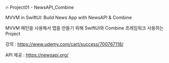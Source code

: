 🔥 Project01 - NewsAPI_Combine

MVVM in SwiftUI: Build News App with NewsAPI & Combine

MVVM 패턴을 사용해서 앱을 만들기 위해 SwiftUI와 Combine 프레임워크 사용하는 Project


강의 : https://www.udemy.com/cart/success/700767118/

API 제공 : https://newsapi.org/﻿
